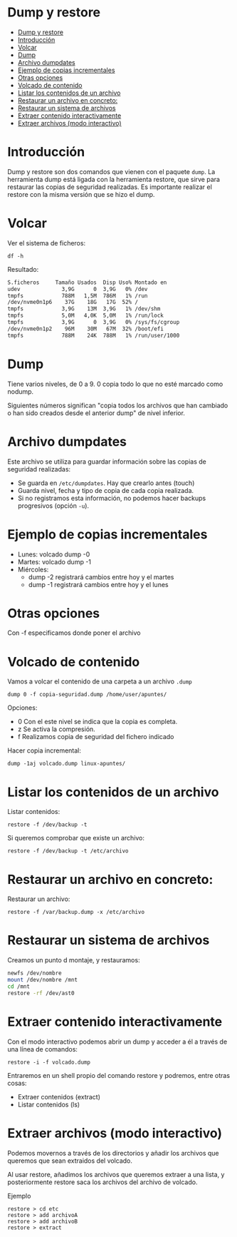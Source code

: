 # Dump y restore

- [Dump y restore](#dump-y-restore)
- [Introducción](#introducci%C3%B3n)
- [Volcar](#volcar)
- [Dump](#dump)
- [Archivo dumpdates](#archivo-dumpdates)
- [Ejemplo de copias incrementales](#ejemplo-de-copias-incrementales)
- [Otras opciones](#otras-opciones)
- [Volcado de contenido](#volcado-de-contenido)
- [Listar los contenidos de un archivo](#listar-los-contenidos-de-un-archivo)
- [Restaurar un archivo en concreto:](#restaurar-un-archivo-en-concreto)
- [Restaurar un sistema de archivos](#restaurar-un-sistema-de-archivos)
- [Extraer contenido interactivamente](#extraer-contenido-interactivamente)
- [Extraer archivos (modo interactivo)](#extraer-archivos-modo-interactivo)

# Introducción

Dump y restore son dos comandos que vienen con el paquete `dump`. La herramienta dump está ligada con la herramienta restore, que sirve para restaurar las copias de seguridad realizadas.
Es importante realizar el restore con la misma versión que se hizo el dump.

# Volcar

Ver el sistema de ficheros:

    df -h

Resultado:

```bash
S.ficheros     Tamaño Usados  Disp Uso% Montado en
udev             3,9G      0  3,9G   0% /dev
tmpfs            788M   1,5M  786M   1% /run
/dev/nvme0n1p6    37G    18G   17G  52% /
tmpfs            3,9G    13M  3,9G   1% /dev/shm
tmpfs            5,0M   4,0K  5,0M   1% /run/lock
tmpfs            3,9G      0  3,9G   0% /sys/fs/cgroup
/dev/nvme0n1p2    96M    30M   67M  32% /boot/efi
tmpfs            788M    24K  788M   1% /run/user/1000
```

# Dump

Tiene varios niveles, de 0 a 9. 0 copia todo lo que no esté marcado como nodump.

Siguientes números significan "copia todos los archivos que han cambiado o han sido creados desde el anterior dump" de nivel inferior.

# Archivo dumpdates

Este archivo se utiliza para guardar información sobre las copias de seguridad realizadas:

- Se guarda en `/etc/dumpdates`. Hay que crearlo antes (touch)
- Guarda nivel, fecha y tipo de copia de cada copia realizada.
- Si no registramos esta información, no podemos hacer backups progresivos (opción `-u`).

# Ejemplo de copias incrementales

- Lunes: volcado dump -0
- Martes: volcado dump -1
- Miércoles:
  - dump -2 registrará cambios entre hoy y el martes
  - dump -1 registrará cambios entre hoy y el lunes

# Otras opciones

Con -f especificamos donde poner el archivo

# Volcado de contenido

Vamos a volcar el contenido de una carpeta a un archivo `.dump`

    dump 0 -f copia-seguridad.dump /home/user/apuntes/

Opciones:

- 0 Con el este nivel se indica que la copia es completa.
- z Se activa la compresión.
- f Realizamos copia de seguridad del fichero indicado

Hacer copia incremental:

    dump -1aj volcado.dump linux-apuntes/

# Listar los contenidos de un archivo

Listar contenidos:

    restore -f /dev/backup -t
  
Si queremos comprobar que existe un archivo:

    restore -f /dev/backup -t /etc/archivo
  
# Restaurar un archivo en concreto:

Restaurar un archivo:

    restore -f /var/backup.dump -x /etc/archivo

# Restaurar un sistema de archivos

Creamos un punto d montaje, y restauramos:

```bash
newfs /dev/nombre
mount /dev/nombre /mnt
cd /mnt
restore -rf /dev/ast0
```

# Extraer contenido interactivamente

Con el modo interactivo podemos abrir un dump y acceder a él a través de una línea de comandos:

    restore -i -f volcado.dump

Entraremos en un shell propio del comando restore y podremos, entre otras cosas:

- Extraer contenidos (extract)
- Listar contenidos (ls)

# Extraer archivos (modo interactivo)

Podemos movernos a través de los directorios y añadir los archivos que queremos que sean extraidos del volcado.

Al usar restore, añadimos los archivos que queremos extraer a una lista, y posteriormente restore saca los archivos del archivo de volcado.

Ejemplo

```
restore > cd etc
restore > add archivoA
restore > add archivoB
restore > extract
```
